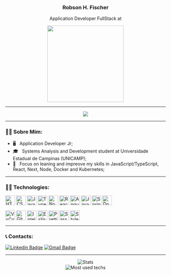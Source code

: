 <br />
<h3 align="center" >Robson H. Fischer</h3>
<p align="center" >Application Developer FullStack at</p>
<p align="center">
  <img src="https://logodownload.org/wp-content/uploads/2014/04/ibm-logo.png" width="240" />
<p/>
<hr />

<p align="center" >
<img src="https://media2.giphy.com/media/QNFhOolVeCzPQ2Mx85/giphy.gif?cid=790b761180a6b49ef2c7dad4e1a7b89b81dd55a59b54e5be&rid=giphy.gif&ct=g" />
</p>
<hr />

### :red_haired_man: Sobre Mim:

- :desktop_computer: &nbsp; Application Developer Jr;
- :mortar_board: &nbsp; Systems Analysis and Development student at Universidade Estadual de Campinas (UNICAMP);
- :telescope: &nbsp; Focus on leaning and impreove my skills in JavaScript/TypeScript, React, Next, Node, Docker and Kubernetes;

<hr />

### :technologist: Technologies: 
<p align="left">
  <img alt="HTML5" src="https://img.shields.io/badge/html5-%23E34F26.svg?&style=for-the-badge&logo=html5&logoColor=white" height="30"/>
  <img alt="CSS3" src="https://img.shields.io/badge/css3-%231572B6.svg?&style=for-the-badge&logo=css3&logoColor=white" height="30"/>
  <img alt="JavaScript" src="https://img.shields.io/badge/javascript-%23323330.svg?&style=for-the-badge&logo=javascript&logoColor=%23F7DF1E" height="30"/>
  <img alt="TypeScript" src="https://img.shields.io/badge/typescript-%23007ACC.svg?&style=for-the-badge&logo=typescript&logoColor=white" height="30" />
  <img alt="NodeJS" src="https://img.shields.io/badge/node.js-%2343853D.svg?&style=for-the-badge&logo=node.js&logoColor=white" height="30"/>
  <img alt="React" src="https://img.shields.io/badge/react-%2320232a.svg?&style=for-the-badge&logo=react&logoColor=%2361DAFB" height="30"/>
  <img alt="Angular" src="https://img.shields.io/badge/angular-%2320232a.svg?&style=for-the-badge&logo=angular&logoColor=%2361DAFB" height="30"/>
  <img alt="Java" src="https://img.shields.io/badge/java-%23ED8B00.svg?&style=for-the-badge&logo=java&logoColor=white" height="30"/>
  <img alt="Spring" src="https://img.shields.io/badge/spring-%236DB33F.svg?&style=for-the-badge&logo=spring&logoColor=white" height="30"/>
  <img alt="Docker" src="https://img.shields.io/badge/docker-007ACC.svg?&style=for-the-badge&logo=docker&logoColor=white" height="30" />
</p>

<p align="left">
  <img alt="VsCode" src="https://img.shields.io/badge/VS%20Code-007ACC.svg?&style=for-the-badge&logo=visual-studio-code&logoColor=white" height="30" />
  <img alt="Git" src="https://img.shields.io/badge/git-%23F05033.svg?&style=for-the-badge&logo=git&logoColor=white" height="30"/>
  <img alt="IntelliJ IDEA" src="https://img.shields.io/badge/IntelliJIDEA-000000.svg?&style=for-the-badge&logo=intellij-idea&logoColor=white" height="30"/>
  <img alt="Eslint" src="https://img.shields.io/badge/eslint-366?style=for-the-badge&logo=eslint&logoColor=white" height="30"/>
  <img alt="Prettier" src="https://img.shields.io/badge/Prettier-699?style=for-the-badge&logo=prettier&logoColor=white" height="30"/>
  <img alt="Sass" src ="https://img.shields.io/badge/sass-d100b9?style=for-the-badge&logo=sass&logoColor=white" height="30"/>
  <img alt="StyledComponents" src="https://img.shields.io/badge/styled--components-444?style=for-the-badge&logo=styled-components&logoColor=white" height="30"/>
</p>

<hr />

### :telephone_receiver: Contacts: 
[![Linkedin Badge](https://img.shields.io/badge/-Robson%20Fischer-0a66c2?style=flat-square&logo=Linkedin&logoColor=white&link=https://www.linkedin.com/in/robson-fischer/)](https://www.linkedin.com/in/robson-fischer/) 
[![Gmail Badge](https://img.shields.io/badge/-fischerrobson@gmail.com-9c0000?style=flat-square&logo=Gmail&logoColor=white&link=mailto:fischerrobson@gmail.com)](mailto:fischerrobson@gmail.com)

<hr />

<p align="center">
  <img alt="Stats" src="https://github-readme-stats.vercel.app/api?username=FischerRobson&show_icons=true&theme=dracula" />
  <br />
  <img alt="Most used techs" src="https://github-readme-stats.vercel.app/api/top-langs/?username=FischerRobson&layout=compact&theme=dracula" />
</p>


